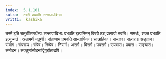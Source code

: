 ```yaml
---
index:  5.1.101
sutra:  तस्मै प्रथवति सन्तापाऽदिभ्याः
vritti:  kashika 
---
```


तस्मै इति चतुर्थीसमर्थेभ्यः सन्तापादिभ्यः प्रभवति इत्यस्मिन् विषये ठञ् प्रत्ययो भवति। समर्थः, शक्त प्रभवति इत्युच्यते। अलमर्थे चतुर्थी। संतापाय प्रभवति सान्तापिकः। सान्नाहिकः। सन्ताप। सन्नाह। सङ्ग्राम। संयोग। संपराय। संपेष। निष्पेष। निसर्ग। असर्ग। विसर्ग। उपसर्ग। उपवास। प्रवास। सङ्घात। संमोदन। सक्तुमांसौदनाद्विगृहीतादपि।

